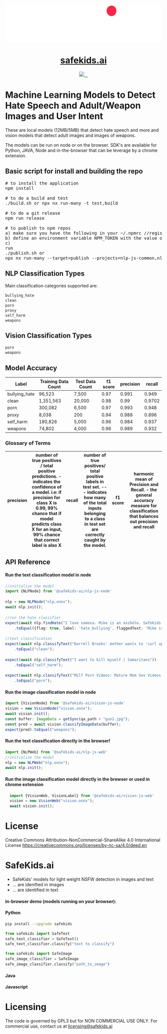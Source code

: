 <p align="center">
  <a href="https://safekids.ai">
    <picture>
      <source media="(prefers-color-scheme: dark)" srcset="logo.png">
      <img src="logo.png" height="120">
    </picture>
    <h1 align="center">safekids.ai</h1>
  </a>
</p>

<p align="center">
  <a aria-label="Safekids logo" href="https://safekids.ai">
    <img src="https://img.shields.io/badge/MADE%20BY%20SafeKids-000000.svg?style=for-the-badge&logo=Safekids&labelColor=000">
  </a>
  <a aria-label="NPM version" href="https://www.npmjs.com/package/safekids-ai">
    <img alt="" src="https://img.shields.io/npm/v/next.svg?style=for-the-badge&labelColor=000000">
  </a>
  <a aria-label="License" href="https://creativecommons.org/licenses/by-nc-sa/4.0/deed.en">
    <img alt="" src="https://img.shields.io/npm/l/next.svg?style=for-the-badge&labelColor=000000">
  </a>
  <a aria-label="Join the community on GitHub" href="https://github.com/safekids-ai/ml-models/discussions">
    <img alt="" src="https://img.shields.io/badge/Join%20the%20community-blueviolet.svg?style=for-the-badge&logo=Next.js&labelColor=000000&logoWidth=20">
  </a>
</p>

# Machine Learning Models to Detect Hate Speech and Adult/Weapon Images and User Intent

These are local models (12MB/5MB) that detect hate speech and more and vision models that detect adult images and images of weapons.

The models can be run on node or on the browser. SDK's are available for Python, JAVA, Node and in-the-browser that can be leverage by a chrome extension.

## Basic script for install and building the repo
<pre>
# to install the application
npm install

# to do a build and test
./build.sh or npx nx run-many -t test,build

# to do a git release
npm run release

# to publish to npm repos
a) make sure you have the following in your ~/.npmrc //registry.npmjs.org/:_authToken=${NPM_TOKEN}
b) define an environment variable NPM_TOKEN with the value of the token
c) 
run
./publish.sh or 
npx nx run-many --target=publish --projects=nlp-js-common,nlp-js-node,nlp-js-web,vision-js-common,vision-js-node,vision-js-web,ml-demo --parallel=false
</pre>

## NLP Classification Types
Main classification categories supported are:

    bullying_hate
    clean
    porn
    proxy
    self_harm
    weapons

## Vision Classification Types
    porn
    weapons

## Model Accuracy
| Label | Training Data Count | Test Data Count | f1 score | precision | recall |
|---|---|---|---|---|---|
| bullying_hate | 96,523 | 7,500 | 0.97 | 0.991 | 0.949 |
| clean | 1,351,563 | 20,000 | 0.98 | 0.99 | 0.9702 |
| porn | 300,082 | 6,500 | 0.97 | 0.993 | 0.948 |
| proxy | 8,038 | 200 | 0.94 | 0.988 | 0.896 |
| self_harm | 180,826 | 5,000 | 0.96 | 0.984 | 0.937 |
| weapons | 74,802 | 4,000 | 0.96 | 0.989 | 0.932 |

### Glossary of Terms
| precision | number of true positives / total positive predictions. - indicates the confidence of a model. i.e: if precision for class X is 0.99, 99% chance that if model predicts class X for an input, 99% chance that correct label is also X | recall | number of true positives/ total positive  labels in test set. --- indicates how many of the total inputs belonging to a class in test set are correctly caught by the model. | f1 score | harmonic mean of Precision and  Recall. - the general accuracy measure for classification that balances out precision and recall |
|---|---|---|---|---|---|

## API Reference

#### Run the text classification model in node

```typescript
//initialize the model
import {NLPNode} from '@safekids-ai/nlp-js-node'

nlp = new NLPNode("nlp.onnx");
await nlp.init();

//run the hate classifier
expect(await nlp.findHate("I love samosa. Mike is an asshole. Safekids is awesome!"))
    .toEqual({flag: true, label: 'hate_bullying', flaggedText: 'Mike is an asshole.'});

//text classification
expect(await nlp.classifyText("Darrell Brooks' mother wants to 'curl up and die' after verdict | FOX6 News Milwaukee"))
    .toEqual("clean");

expect(await nlp.classifyText("I want to kill myself | Samaritans"))
    .toEqual("self_harm");

expect(await nlp.classifyText("Milf Porn Videos: Mature Mom Sex Videos - RedTube.com"))
    .toEqual("porn");

```
#### Run the image classification model in node

```typescript
import {VisionNode} from '@safekids-ai/vision-js-node'
vision = new VisionNode("vision.onnx");
await vision.init();
const buffer: ImageData = getSync(qa_path + "gun1.jpg");
const pred = await vision.classifyImageData(buffer);
expect(pred).toEqual("weapons");
```

#### Run the text classification directly in the browser!
```typescript
import {NLPWeb} from '@safekids-ai/nlp-js-web'
//initialize the model
nlp = new NLPWeb("nlp.onnx");
await nlp.init();
```
#### Run the image classification model directly in the browser or used in chrome extension

```typescript
  import {VisionWeb, VisionLabel} from '@safekids-ai/vision-js-web'
  vision = new VisionWeb("vision.onnx");
  await vision.init();
```


# License
Creative Commons Attribution-NonCommercial-ShareAlike 4.0 International License
https://creativecommons.org/licenses/by-nc-sa/4.0/deed.en

# SafeKids.ai

- SafeKids' models for light weight NSFW detection in images and text
- ... are idenified in images
- ... are identified in text

#### in-browser demo (models running on your browser):

#### Python

```bash
pip install --upgrade safekids
```

```python
from safekids import SafeText
safe_text_classifier = SafeText()
safe_text_classifier.classify("text to classify")
```

```python
from safekids import SafeImage
safe_image_classifier = SafeImage
safe_image_classifier.classify("path_to_image")
```


#### Java


#### Javascript



# Licensing
The code is governed by GPL3 but for NON COMMERCIAL USE ONLY. For commercial use, contact us at licensing@safekids.ai
